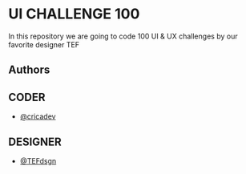 # UI CHALLENGE 100

In this repository we are going to code 100 UI &amp; UX challenges by our favorite designer TEF

## Authors

## CODER

- [@cricadev](https://www.github.com/cricadev)

## DESIGNER

- [@TEFdsgn](https://www.behance.net/TEFdsgn)
